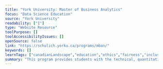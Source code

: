 ```yaml
---
title: "York University: Master of Business Analytics"
focus: "Data Science Education"
source: "York University"
readability: ["I"]
type: "Website Resource"
toolPurpose: []
toolAccessibilityIssues: []
openSource: false
link: "https://schulich.yorku.ca/programs/mban/"
keywords: []
learnTags: ["canadianLandscape","education","ethics","fairness","inclusivePractice","machineLearning"]
summary: "This program provides students with the technical, quantitative expertise and strategic mindset to support data-driven business decision-making. The capstone of the program is an Analytics Consulting Project in which students complete a hands-on, problem-driven analytics project and develop applicable business solutions. "
---
```


